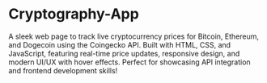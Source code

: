# Cryptography-App
A sleek web page to track live cryptocurrency prices for Bitcoin, Ethereum, and Dogecoin using the Coingecko API. Built with HTML, CSS, and JavaScript, featuring real-time price updates, responsive design, and modern UI/UX with hover effects. Perfect for showcasing API integration and frontend development skills!
